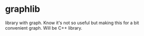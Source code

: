 # graphlib
library with graph.
Know it's not so useful but making this for a bit convenient graph.
Will be C++ library.
